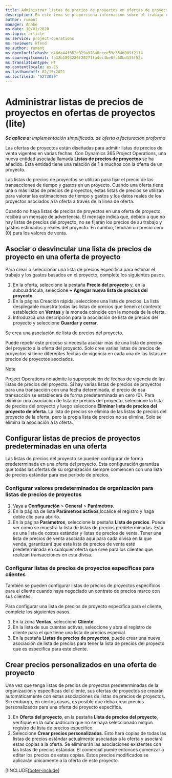 ```yaml
---
title: Administrar listas de precios de proyectos en ofertas de proyectos (lite)
description: En este tema se proporciona información sobre el trabajo con listas de precios de proyectos en ofertas. (Sales)
author: rumant
manager: Annbe
ms.date: 10/01/2020
ms.topic: article
ms.service: project-operations
ms.reviewer: kfend
ms.author: rumant
ms.openlocfilehash: d48da44f382e329a978a8ceee59c354d009f2114
ms.sourcegitcommit: fa32b1893286f20271fa4ec4be8fc68bd135f53c
ms.translationtype: HT
ms.contentlocale: es-ES
ms.lasthandoff: 02/15/2021
ms.locfileid: "5273039"
---
```

# <a name="manage-project-price-lists-on-project-quotes---lite"></a>Administrar listas de precios de proyectos en ofertas de proyectos (lite)

_**Se aplica a:** implementación simplificada: de oferta a facturación proforma_

Las ofertas de proyectos están diseñadas para admitir listas de precios de venta vigentes en varias fechas. Con Dynamics 365 Project Operations, una nueva entidad asociada llamada **Listas de precios de proyectos** se ha añadido. Esta entidad tiene una relación de 1 a muchos con la oferta de un proyecto.

Las listas de precios de proyectos se utilizan para fijar el precio de las transacciones de tiempo y gastos en un proyecto. Cuando una oferta tiene una o más listas de precios de proyectos, estas listas de precios se utilizan para valorar las estimaciones de tiempo y gastos y los datos reales de los proyectos asociados a la oferta a través de la línea de oferta.

Cuando no haya listas de precios de proyectos en una oferta de proyecto, recibirá un mensaje de advertencia. El mensaje indica que, debido a que no hay listas de precios del proyecto, no se fijarán los precios de su trabajo y gastos estimados y reales del proyecto. En cambio, tendrán un precio cero (0) para los valores de venta.

## <a name="associate-or-disassociate-a-project-price-list-on-a-project-quote"></a>Asociar o desvincular una lista de precios de proyecto en una oferta de proyecto

Para crear o seleccionar una lista de precios específica para estimar el trabajo y los gastos basados en el proyecto, complete los siguientes pasos.

1. En la oferta, seleccione la pestaña **Precio del proyecto** y, en la subcuadrícula, seleccione **+ Agregar nueva lista de precios del proyecto**.
2. En la página Creación rápida, seleccione una lista de precios. La lista desplegable muestra todas las listas de precios que tienen el contexto establecido en **Ventas** y la moneda coincide con la moneda de la oferta.
4. Introduzca una descripción para la asociación de lista de precios del proyecto y seleccione **Guardar y cerrar**.

Se crea una asociación de lista de precios del proyecto.

Puede repetir este proceso si necesita asociar más de una lista de precios del proyecto a la oferta del proyecto. Solo cree varias listas de precios de proyectos si tiene diferentes fechas de vigencia en cada una de las listas de precios de proyectos asociados.

> [!NOTE]
> Project Operations no admite la superposición de fechas de vigencia de las listas de precios del proyecto. Si hay varias listas de precios de proyectos para una transacción con una fecha determinada, el precio de esa transacción se establecerá de forma predeterminada en cero (0).
Para eliminar una asociación de lista de precios del proyecto, seleccione la lista de precios del proyecto y luego seleccione **Eliminar lista de precios del proyecto de oferta**. La lista de precios se elimina de las listas de precios del proyecto de la oferta, pero la propia lista de precios no se elimina. Solo se elimina la asociación a la oferta.

## <a name="set-up-default-project-price-lists-on-a-quote"></a>Configurar listas de precios de proyectos predeterminadas en una oferta

Las listas de precios del proyecto se pueden configurar de forma predeterminada en una oferta del proyecto. Esta configuración garantiza que todas las ofertas de su organización siempre comiencen con una lista de precios estándar para ese período de precios.

### <a name="set-up-organizational-default-for-project-price-lists"></a>Configurar valores predeterminados de organización para listas de precios de proyectos

1. Vaya a **Configuración** > **General** > **Parámetros**.
2. En la página de lista **Parámetros activos**,localice el registro y haga doble clic para abrirlo. 
3. En la página **Parámetros**, seleccione la pestaña **Lista de precios**. Puede ver como se muestra la lista de listas de precios predeterminadas. Esta es una lista de costes estándar y listas de precios de venta. Tener una lista de precios de venta asociada aquí para cada divisa en la que venda, garantizará que esta lista de precios de venta esté predeterminada en cualquier oferta que cree para los clientes que realizan transacciones en esta divisa.

### <a name="set-up-customer-specific-project-price-lists"></a>Configurar listas de precios de proyectos específicas para clientes

También se pueden configurar listas de precios de proyectos específicos para el cliente cuando haya negociado un contrato de precios marco con sus clientes.

Para configurar una lista de precios de proyecto específica para el cliente, complete los siguientes pasos.

1. En la zona **Ventas**, seleccione **Cliente**.
2. En la lista de sus cuentas activas, seleccione y abra el registro de cliente para el que tiene una lista de precios especial.
3. En la pestaña **Listas de precios de proyectos**, puede crear una nueva asociación de lista de precios para tener la lista de precios del proyecto que es específica para este cliente.

## <a name="create-custom-pricing-on-a-project-quote"></a>Crear precios personalizados en una oferta de proyecto

Una vez que tenga listas de precios de proyectos predeterminadas de la organización y específicas del cliente, sus ofertas de proyectos se crearán automáticamente con estas asociaciones de listas de precios de proyectos. Sin embargo, en ciertos casos, es posible que deba crear precios personalizados para una oferta de proyecto específica. 

1. En **Oferta del proyecto**, en la pestaña **Lista de precios del proyecto**, verifique en la subcuadrícula que no se haya seleccionado ningún registro de lista de precios específico.
2. Seleccione **Crear precios personalizados**. Esto hará copias de todas las listas de precios estándar actualmente asociadas a la oferta y asociará estas copias a la oferta. Se eliminarán las asociaciones existentes con las listas de precios estándar. El comercial puede entonces comenzar a editar los precios de estas copias. Estos precios modificados se aplicarán únicamente a la oferta de este proyecto.


[!INCLUDE[footer-include](../../includes/footer-banner.md)]